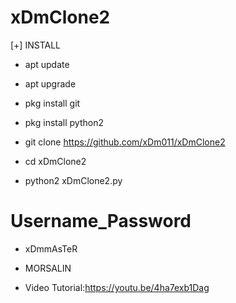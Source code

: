 # xDmClone2

[+] INSTALL

* apt update

* apt upgrade

* pkg install git

* pkg install python2

* git clone 
https://github.com/xDm011/xDmClone2

* cd xDmClone2

* python2 xDmClone2.py


# Username_Password

* xDmmAsTeR

* MORSALIN



* Video Tutorial:https://youtu.be/4ha7exb1Dag
